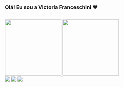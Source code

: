 ### Olá! Eu sou a Victoria Franceschini ❤️
  ##
<div>
  <a href="https://beacons.ai/victoriafpizza">
    <img height="180em" src="https://github-readme-stats.vercel.app/api?username=victoriafpizza&show_icons=true&theme=rose&include_all_commits=true&count_private=true"/>
    <img height="180em" src="https://github-readme-stats.vercel.app/api/top-langs/?username=victoriafpizza&layout=compact&langs_count=16&theme=rose"/>
</div>
 
<div> 
  <a>
  <a href="https://instagram.com/vifpz" target="_blank"><img src="https://img.shields.io/badge/-Instagram-%23E4405F?style=for-the-badge&logo=instagram&logoColor=white" target="_blank"></a> 
  <a href = "mailto:victoriafpizza@gmail.com"><img src="https://img.shields.io/badge/-Gmail-%23333?style=for-the-badge&logo=gmail&logoColor=white" target="_blank"></a>
  <a href="https://linkedin.com/franceschini" target="_blank"><img src="https://img.shields.io/badge/LinkedIn-0077B5?style=for-the-badge&logo=linkedin&logoColor=white" target="blank> </a>
  </a> 
</div>

##
